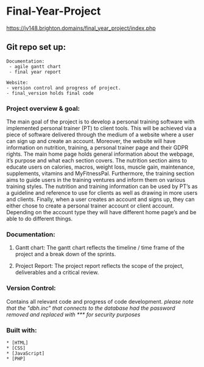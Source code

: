 # Final-Year-Project
https://jv148.brighton.domains/final_year_project/index.php

## Git repo set up:
```
Documentation: 
 - agile gantt chart
 - final year report
  
Website:
- version control and progress of project.
- final_version holds final code
```

### Project overview & goal:

The main goal of the project is to develop a personal training software with implemented personal trainer (PT) to client tools. This will be achieved via a piece of software delivered through the medium of a website where a user can sign up and create an account. Moreover, the website will have information on nutrition, training, a personal trainer page and their GDPR rights. The main home page holds general information about the webpage, it’s purpose and what each section covers. The nutrition section aims to educate users on calories, macros, weight loss, muscle gain, maintenance, supplements, vitamins and MyFitnessPal. Furthermore, the training section aims to guide users in the training ventures and inform them on various training styles. The nutrition and training information can be used by PT’s as a guideline and reference to use for clients as well as drawing in more users and clients. Finally, when a user creates an account and signs up, they can either chose to create a personal trainer account or client account. Depending on the account type they will have different home page’s and be able to do different things.

### Documentation:
1) Gantt chart:
The gantt chart reflects the timeline / time frame of the project and a break down of the sprints.

2) Project Report:
The project report reflects the scope of the project, deliverables and a critical review.

### Version Control:
Contains all relevant code and progress of code development.
*please note that the "dbh.inc" that connects to the database had the password removed and replaced with *** for security purposes*


### Built with:
```
* [HTML] 
* [CSS]
* [JavaScript]
* [PHP]
```

